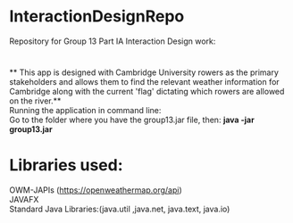 # InteractionDesignRepo
Repository for Group 13 Part IA Interaction Design work:</br>
#
** This app is designed with Cambridge University rowers as the primary stakeholders and allows them to find the relevant weather information for Cambridge along with the current 'flag' dictating which rowers are allowed on the river.**</br>
Running the application in command line:</br>
Go to the folder where you have the group13.jar file, then: **java -jar group13.jar** </br>

# Libraries used:
OWM-JAPIs (https://openweathermap.org/api)</br>
JAVAFX</br>
Standard Java Libraries:(java.util ,java.net, java.text, java.io) </br>

